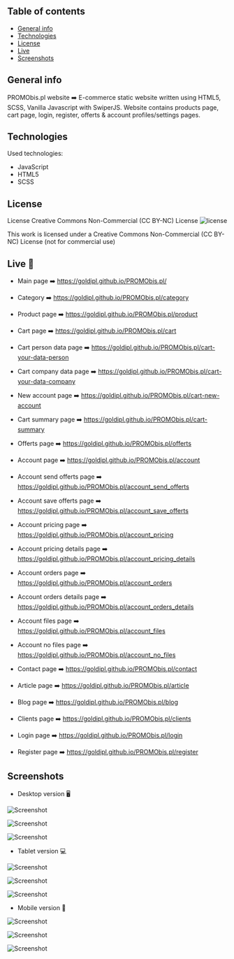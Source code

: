 ## Table of contents
* [General info](#general-info)
* [Technologies](#technologies)
* [License](#license)
* [Live](#live-star2)
* [Screenshots](#screenshots)

## General info
PROMObis.pl website ➡️ E-commerce static website written using HTML5, SCSS, Vanilla Javascript with SwiperJS. Website contains products page, cart page, login, register, offerts & account profiles/settings pages.

## Technologies   
Used technologies:
* JavaScript
* HTML5
* SCSS

## License
License Creative Commons Non-Commercial (CC BY-NC) License ![license](https://mirrors.creativecommons.org/presskit/buttons/88x31/svg/by-nc.svg)

This work is licensed under a Creative Commons Non-Commercial (CC BY-NC) License (not for commercial use)

## Live :star2:
* Main page :arrow_right: https://goldipl.github.io/PROMObis.pl/    

* Category :arrow_right: https://goldipl.github.io/PROMObis.pl/category   

* Product page :arrow_right: https://goldipl.github.io/PROMObis.pl/product   

* Cart page :arrow_right: https://goldipl.github.io/PROMObis.pl/cart    

* Cart person data page :arrow_right: https://goldipl.github.io/PROMObis.pl/cart-your-data-person    

* Cart company data page :arrow_right: https://goldipl.github.io/PROMObis.pl/cart-your-data-company    

* New account page :arrow_right: https://goldipl.github.io/PROMObis.pl/cart-new-account    

* Cart summary page :arrow_right: https://goldipl.github.io/PROMObis.pl/cart-summary    

* Offerts page :arrow_right: https://goldipl.github.io/PROMObis.pl/offerts    

* Account page :arrow_right: https://goldipl.github.io/PROMObis.pl/account    

* Account send offerts page :arrow_right: https://goldipl.github.io/PROMObis.pl/account_send_offerts   

* Account save offerts page :arrow_right: https://goldipl.github.io/PROMObis.pl/account_save_offerts    

* Account pricing page :arrow_right: https://goldipl.github.io/PROMObis.pl/account_pricing    

* Account pricing details page :arrow_right: https://goldipl.github.io/PROMObis.pl/account_pricing_details    

* Account orders page :arrow_right: https://goldipl.github.io/PROMObis.pl/account_orders    

* Account orders details page :arrow_right: https://goldipl.github.io/PROMObis.pl/account_orders_details    

* Account files page :arrow_right: https://goldipl.github.io/PROMObis.pl/account_files    

* Account no files page :arrow_right: https://goldipl.github.io/PROMObis.pl/account_no_files    

* Contact page :arrow_right: https://goldipl.github.io/PROMObis.pl/contact    

* Article page :arrow_right: https://goldipl.github.io/PROMObis.pl/article   

* Blog page :arrow_right: https://goldipl.github.io/PROMObis.pl/blog   

* Clients page :arrow_right: https://goldipl.github.io/PROMObis.pl/clients 

* Login page :arrow_right: https://goldipl.github.io/PROMObis.pl/login    

* Register page :arrow_right: https://goldipl.github.io/PROMObis.pl/register        

## Screenshots
* Desktop version :desktop_computer:   

![Screenshot](./screenshots/Desktop_strona_glowna.jpg)  

![Screenshot](./screenshots/Desktop_strona_kategorii.jpg)    

![Screenshot](./screenshots/Desktop_strona_produktu.jpg)   

* Tablet version :computer:   

![Screenshot](./screenshots/Tablet_strona_glowna.jpg)  

![Screenshot](./screenshots/Tablet_strona_kategorii.jpg)    

![Screenshot](./screenshots/Tablet_strona_produktu.jpg) 

* Mobile version :iphone:      

![Screenshot](./screenshots/Telefon_strona_glowna.jpg)  

![Screenshot](./screenshots/Telefon_strona_kategorii.jpg)    

![Screenshot](./screenshots/Telefon_strona_produktu.jpg) 